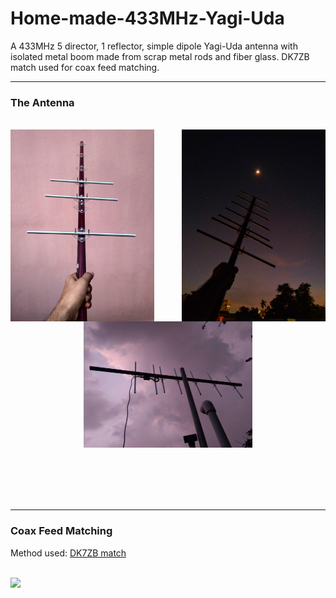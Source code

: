 # Home-made-433MHz-Yagi-Uda
A 433MHz 5 director, 1 reflector, simple dipole Yagi-Uda antenna with isolated metal boom made from scrap metal rods and fiber glass. DK7ZB match used for coax feed matching.

---

### The Antenna

<br>

<img align="left" width="230" src="https://github.com/MonkHelios/Home-made-433MHz-Yagi-Uda/blob/main/Images/IMG_20210515_181915.jpg">

<img align="right" width="230" src="https://github.com/MonkHelios/Home-made-433MHz-Yagi-Uda/blob/main/Images/IMG_20210517_185100-01(1).jpg">

<p align="center">
  <img width="270" src="https://github.com/MonkHelios/Home-made-433MHz-Yagi-Uda/blob/main/Images/IMG_20210522_182919.jpg">
</p>

<br>
<br>
<br>
<br>

---

### Coax Feed Matching

Method used: [DK7ZB match](https://www.qsl.net/dk7zb/dk7zb-match.htm)

<br>

<img align="left" width="320" src="https://www.qsl.net/dk7zb/DK7ZB-Match/DK7ZB-Match-engl.gif">
